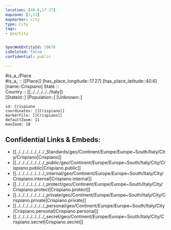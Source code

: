 ```yaml
---
location: [40.6,17.27] 
mapzoom: [7,12] 
mapmarker: city 
type: City
tags:
- geo/City


SpocWebEntityId: 29678
isDeleted: false
confidential: public

---
```

#is_a_/Place  
#is_a_ :: [[Place]] 
[has_place_longitude::17.27] 
[has_place_latitude::40.6] 
[name::Crispiano] 
State ::  
Country :: [[../../../../../Italy]]  
[StateId::] 
[Population::] 
[Unknown::] 


```leaflet
id: Crispiano
coordinates: [[Crispiano]] 
markerFile: [[Crispiano]] 
defaultZoom: 11 
maxZoom: 18
```


## Confidential Links & Embeds: 
- [[../../../../../../../_Standards/geo/Continent/Europe/Europe~South/Italy/City/Crispiano|Crispiano]] 
- [[../../../../../../../_public/geo/Continent/Europe/Europe~South/Italy/City/Crispiano.public|Crispiano.public]] 
- [[../../../../../../../_internal/geo/Continent/Europe/Europe~South/Italy/City/Crispiano.internal|Crispiano.internal]] 
- [[../../../../../../../_protect/geo/Continent/Europe/Europe~South/Italy/City/Crispiano.protect|Crispiano.protect]] 
- [[../../../../../../../_private/geo/Continent/Europe/Europe~South/Italy/City/Crispiano.private|Crispiano.private]] 
- [[../../../../../../../_personal/geo/Continent/Europe/Europe~South/Italy/City/Crispiano.personal|Crispiano.personal]] 
- [[../../../../../../../_secret/geo/Continent/Europe/Europe~South/Italy/City/Crispiano.secret|Crispiano.secret]] 
